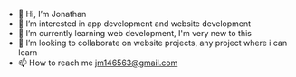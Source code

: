 - 👋 Hi, I’m Jonathan
- 👀 I’m interested in app development and website development
- 🌱 I’m currently learning web development, I'm very new to this
- 💞️ I’m looking to collaborate on website projects, any project where i can learn 
- 📫 How to reach me jm146563@gmail.com


<!---
Bigshelly/Bigshelly is a ✨ special ✨ repository because its `README.md` (this file) appears on your GitHub profile.
You can click the Preview link to take a look at your changes.
--->
